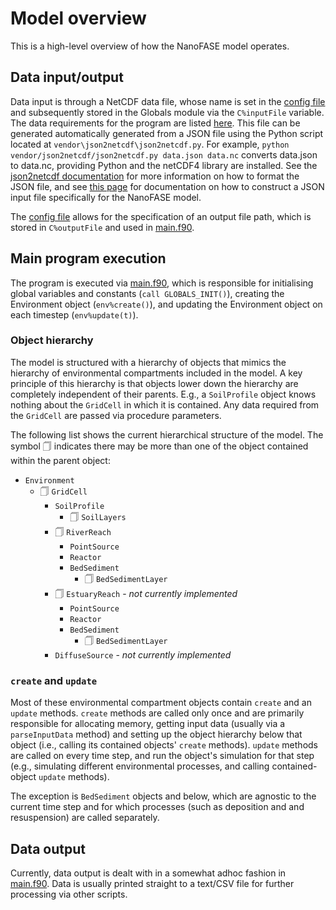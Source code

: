 # Model overview

This is a high-level overview of how the NanoFASE model operates.

## Data input/output
Data input is through a NetCDF data file, whose name is set in the [config file](/doc/config.md) and subsequently stored in the Globals module via the `C%inputFile` variable. The data requirements for the program are listed [here](/doc/data-requirements.md). This file can be generated automatically generated from a JSON file using the Python script located at `vendor\json2netcdf\json2netcdf.py`. For example, `python vendor/json2netcdf/json2netcdf.py data.json data.nc` converts data.json to data.nc, providing Python and the netCDF4 library are installed. See the [json2netcdf documentation](https://github.com/samharrison7/json2netcdf) for more information on how to format the JSON file, and see [this page](/doc/generating-input-file.md) for documentation on how to construct a JSON input file specifically for the NanoFASE model.

The [config file](/doc/config.md) allows for the specification of an output file path, which is stored in `C%outputFile` and used in [main.f90](/src/main.f90).

## Main program execution
The program is executed via [main.f90](src/main.f90), which is responsible for initialising global variables and constants (`call GLOBALS_INIT()`), creating the Environment object (`env%create()`), and updating the Environment object on each timestep (`env%update(t)`).

### Object hierarchy
The model is structured with a hierarchy of objects that mimics the hierarchy of environmental compartments included in the model. A key principle of this hierarchy is that objects lower down the hierarchy are completely independent of their parents. E.g., a `SoilProfile` object knows nothing about the `GridCell` in which it is contained. Any data required from the `GridCell` are passed via procedure parameters.

The following list shows the current hierarchical structure of the model. The symbol &#128461; indicates there may be more than one of the object contained within the parent object:

- `Environment`
    - &#128461; `GridCell`
        - `SoilProfile`
            - &#128461; `SoilLayers`
        - &#128461; `RiverReach`
            - `PointSource`
        	- `Reactor`
            - `BedSediment`
                - &#128461; `BedSedimentLayer`
        - &#128461; `EstuaryReach` - *not currently implemented*
            - `PointSource`
        	- `Reactor`
            - `BedSediment`
                - &#128461; `BedSedimentLayer`
    	- `DiffuseSource` - *not currently implemented*

### `create` and `update`
Most of these environmental compartment objects contain `create` and an `update` methods. `create` methods are called only once and are primarily responsible for allocating memory, getting input data (usually via a `parseInputData` method) and setting up the object hierarchy below that object (i.e., calling its contained objects' `create` methods). `update` methods are called on every time step, and run the object's simulation for that step (e.g., simulating different environmental processes, and calling contained-object `update` methods).

The exception is `BedSediment` objects and below, which are agnostic to the current time step and for which processes (such as deposition and and resuspension) are called separately.

## Data output
Currently, data output is dealt with in a somewhat adhoc fashion in [main.f90](/src/main.f90). Data is usually printed straight to a text/CSV file for further processing via other scripts.